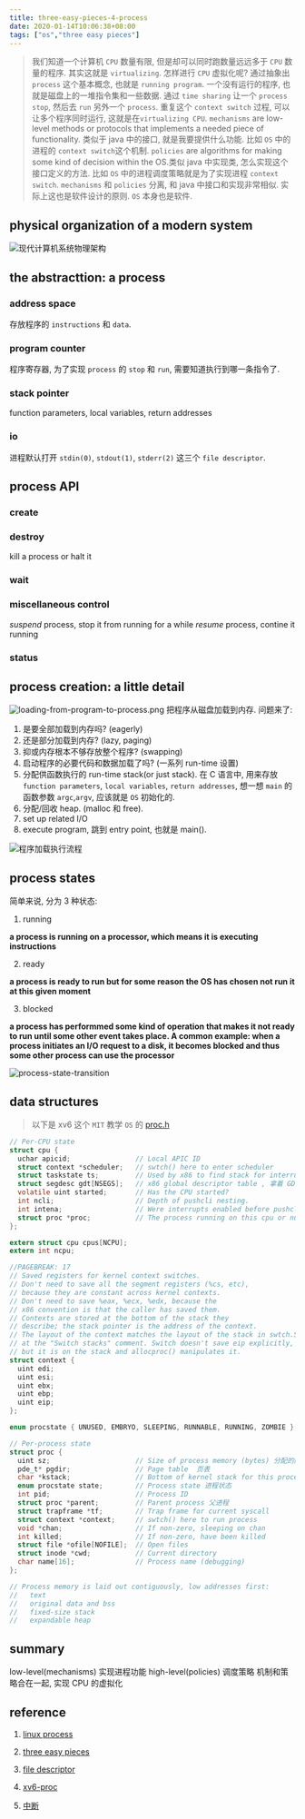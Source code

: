 ```yaml
---
title: three-easy-pieces-4-process
date: 2020-01-14T10:06:38+08:00
tags: ["os","three easy pieces"]
---
```

> 我们知道一个计算机 `CPU` 数量有限, 但是却可以同时跑数量远远多于 `CPU` 数量的程序. 其实这就是 `virtualizing`. 怎样进行 `CPU` 虚拟化呢? 通过抽象出 `process` 这个基本概念, 也就是 `running program`. 一个没有运行的程序, 也就是磁盘上的一堆指令集和一些数据. 通过 `time sharing` 让一个 `process stop`, 然后去 `run` 另外一个 `process`. 重复这个 `context switch` 过程, 可以让多个程序同时运行, 这就是在`virtualizing CPU`.
> `mechanisms` are low-level methods or protocols that implements a needed piece of functionality. 类似于 java 中的接口, 就是我要提供什么功能. 比如 `OS` 中的进程的 `context switch`这个机制.
>`policies` are algorithms for making some kind of decision within the OS.类似 java 中实现类, 怎么实现这个接口定义的方法. 比如 `OS` 中的进程调度策略就是为了实现进程 `context switch`.
> `mechanisms` 和 `policies` 分离, 和 java 中接口和实现非常相似. 实际上这也是软件设计的原则. `OS` 本身也是软件.

## physical organization of a modern system

![现代计算机系统物理架构](https://gitee.com/stardustman/pictrues/raw/master/img/physical-organization-of-a-modern-system.png)

## the abstracttion: a process

### address space

存放程序的 `instructions` 和 `data`.

### program counter

程序寄存器, 为了实现 `process` 的 `stop` 和 `run`, 需要知道执行到哪一条指令了.

### stack pointer

function parameters, local variables, return addresses

### io

进程默认打开 `stdin(0)`, `stdout(1)`, `stderr(2)` 这三个 `file descriptor`.

## process API

### create

### destroy

kill a process or halt it

### wait

### miscellaneous control

*suspend* process, stop it from running for a while
*resume* process, contine it running

### status

## process creation: a little detail

![loading-from-program-to-process.png](https://gitee.com/stardustman/pictrues/raw/master/img/loading-from-program-to-process.png)
把程序从磁盘加载到内存. 问题来了:

1. 是要全部加载到内存吗? (eagerly)
2. 还是部分加载到内存? (lazy, paging)
3. 抑或内存根本不够存放整个程序? (swapping)
4. 启动程序的必要代码和数据加载了吗? (一系列 run-time 设置)
5. 分配供函数执行的 run-time stack(or just stack). 在 C 语言中, 用来存放 `function parameters`, `local variables`, `return addresses`, 想一想 `main` 的函数参数 `argc`,`argv`, 应该就是 `OS` 初始化的.
6. 分配/回收 heap. (malloc 和 free).
7. set up related I/O
8. execute program, 跳到 entry point, 也就是 main().

![程序加载执行流程](https://gitee.com/stardustman/pictrues/raw/master/img/load-process.svg)

## process states

简单来说, 分为 3 种状态:

1. running

**a process is running on a processor, which means it is executing instructions**

2. ready

**a process is ready to run but for some reason the OS has chosen not run it at this given moment**

3. blocked

**a process has performmed some kind of operation that makes it not ready to run until some other event takes place. A common example: when a process initiates an I/O request to a disk, it becomes blocked and thus some other process can use the processor**

![process-state-transition](https://gitee.com/stardustman/pictrues/raw/master/img/process-state-transition.png)

## data structures

> 以下是 xv6 这个 `MIT` 教学 `OS` 的 [proc.h](https://github.com/stardustman/xv6-public/blob/master/proc.h)

```c
// Per-CPU state
struct cpu {
  uchar apicid;                // Local APIC ID 
  struct context *scheduler;   // swtch() here to enter scheduler
  struct taskstate ts;         // Used by x86 to find stack for interrupt
  struct segdesc gdt[NSEGS];   // x86 global descriptor table , 拿着 GDT 使用内存
  volatile uint started;       // Has the CPU started?
  int ncli;                    // Depth of pushcli nesting.
  int intena;                  // Were interrupts enabled before pushcli?
  struct proc *proc;           // The process running on this cpu or null
};

extern struct cpu cpus[NCPU];
extern int ncpu;

//PAGEBREAK: 17
// Saved registers for kernel context switches.
// Don't need to save all the segment registers (%cs, etc),
// because they are constant across kernel contexts.
// Don't need to save %eax, %ecx, %edx, because the
// x86 convention is that the caller has saved them.
// Contexts are stored at the bottom of the stack they
// describe; the stack pointer is the address of the context.
// The layout of the context matches the layout of the stack in swtch.S
// at the "Switch stacks" comment. Switch doesn't save eip explicitly,
// but it is on the stack and allocproc() manipulates it.
struct context {
  uint edi;
  uint esi;
  uint ebx;
  uint ebp;
  uint eip;
};

enum procstate { UNUSED, EMBRYO, SLEEPING, RUNNABLE, RUNNING, ZOMBIE };

// Per-process state
struct proc {
  uint sz;                     // Size of process memory (bytes) 分配的内存大小
  pde_t* pgdir;                // Page table  页表
  char *kstack;                // Bottom of kernel stack for this process
  enum procstate state;        // Process state 进程状态
  int pid;                     // Process ID
  struct proc *parent;         // Parent process 父进程
  struct trapframe *tf;        // Trap frame for current syscall
  struct context *context;     // swtch() here to run process
  void *chan;                  // If non-zero, sleeping on chan
  int killed;                  // If non-zero, have been killed
  struct file *ofile[NOFILE];  // Open files
  struct inode *cwd;           // Current directory
  char name[16];               // Process name (debugging)
};

// Process memory is laid out contiguously, low addresses first:
//   text
//   original data and bss
//   fixed-size stack
//   expandable heap
```

## summary

low-level(mechanisms) 实现进程功能
high-level(policies)  调度策略
机制和策略合在一起, 实现 CPU 的虚拟化

## reference

1. [linux process](https://mp.weixin.qq.com/s/USb5e2Zoc0LRgRShRpTYfg)

2. [three easy pieces](http://pages.cs.wisc.edu/~remzi/OSTEP/Homework/homework.html)

3. [file descriptor](https://www.computerhope.com/jargon/f/file-descriptor.htm)

4. [xv6-proc](https://github.com/stardustman/xv6-public/blob/master/proc.h)

5. [中断](https://zhuanlan.zhihu.com/p/26464793)
